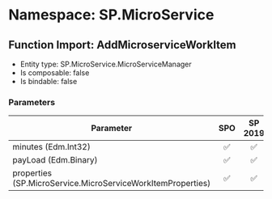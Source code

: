 # Namespace: SP.MicroService

## Function Import: AddMicroserviceWorkItem

- Entity type: SP.MicroService.MicroServiceManager
- Is composable: false
- Is bindable: false

### Parameters

Parameter | SPO | SP 2019 | SP 2016 | SP 2013
----------|:---:|:-------:|:-------:|:-------
minutes (Edm.Int32) | ✅ | ✅ | ❌ | ❌
payLoad (Edm.Binary) | ✅ | ✅ | ❌ | ❌
properties (SP.MicroService.MicroServiceWorkItemProperties) | ✅ | ✅ | ❌ | ❌